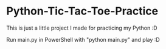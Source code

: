# Python-Tic-Tac-Toe-Practice
This is just a little project I made for practicing my Python :D

Run main.py in PowerShell with "python main.py" and play :D
